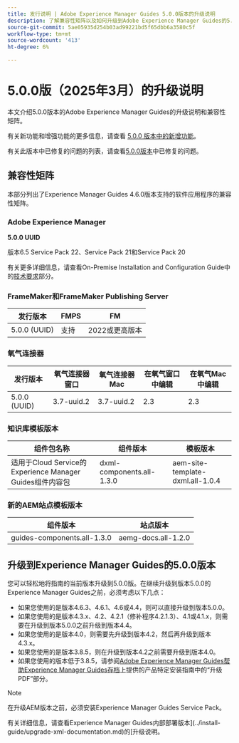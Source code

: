 ```yaml
---
title: 发行说明 | Adobe Experience Manager Guides 5.0.0版本的升级说明
description: 了解兼容性矩阵以及如何升级到Adobe Experience Manager Guides的5.0.0版本。
source-git-commit: 5ae05935d254b03ad99221bd5f65dbb6a3580c5f
workflow-type: tm+mt
source-wordcount: '413'
ht-degree: 6%

---
```


# 5.0.0版（2025年3月）的升级说明

本文介绍5.0.0版本的Adobe Experience Manager Guides的升级说明和兼容性矩阵。

有关新功能和增强功能的更多信息，请查看 [5.0.0 版本中的新增功能](../release-info/whats-new-5-0-0.md)。

有关此版本中已修复的问题的列表，请查看[5.0.0版本](../release-info/fixed-issues-5-0-0.md)中已修复的问题。

## 兼容性矩阵

本部分列出了Experience Manager Guides 4.6.0版本支持的软件应用程序的兼容性矩阵。

### Adobe Experience Manager

**5.0.0 UUID**

版本6.5 Service Pack 22、Service Pack 21和Service Pack 20

有关更多详细信息，请查看On-Premise Installation and Configuration Guide中的[技术要求](../install-guide/download-install-technical-requirements.md)部分。

### FrameMaker和FrameMaker Publishing Server

| 发行版本 | FMPS | FM |
| --- | --- | --- |
| 5.0.0 (UUID) | 支持 | 2022或更高版本 |

### 氧气连接器

| 发行版本 | 氧气连接器窗口 | 氧气连接器Mac | 在氧气窗口中编辑 | 在氧气Mac中编辑 |
| --- | --- | --- |--- |--- |
| 5.0.0 (UUID) | 3.7-uuid.2 | 3.7-uuid.2 | 2.3 | 2.3 |

### 知识库模板版本

| 组件包名称 | 组件版本 | 模板版本 |
|---|---|---|
| 适用于Cloud Service的Experience Manager Guides组件内容包 | dxml-components.all-1.3.0 | aem-site-template-dxml.all-1.0.4 |

### 新的AEM站点模板版本


| 组件版本 | 站点版本 |
|---|---|
| guides-components.all-1.3.0 | aemg-docs.all-1.2.0 |


## 升级到Experience Manager Guides的5.0.0版本

您可以轻松地将指南的当前版本升级到5.0.0版。在继续升级到版本5.0.0的Experience Manager Guides之前，必须考虑以下几点：

- 如果您使用的是版本4.6.3、4.6.1、4.6或4.4，则可以直接升级到版本5.0.0。
- 如果您使用的是版本4.3.x、4.2、4.2.1（修补程序4.2.1.3）、4.1或4.1.x，则需要在升级到版本5.0.0之前升级到版本4.4。
- 如果您使用的是版本4.0，则需要先升级到版本4.2，然后再升级到版本4.3.x。
- 如果您使用的是版本3.8.5，则在升级到版本4.2之前需要升级到版本4.0。
- 如果您使用的版本低于3.8.5，请参阅[Adobe Experience Manager Guides帮助Experience Manager Guides存档](https://helpx.adobe.com/xml-documentation-for-experience-manager/archive.html)上提供的产品特定安装指南中的“升级PDF”部分。

>[!NOTE]
>
>在升级AEM版本之前，必须安装Experience Manager Guides Service Pack。

有关详细信息，请查看Experience Manager Guides内部部署版本](../install-guide/upgrade-xml-documentation.md)的[升级说明。